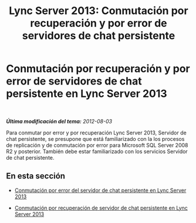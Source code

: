 ﻿---
title: 'Lync Server 2013: Conmutación por recuperación y por error de servidores de chat persistente'
TOCTitle: Conmutación por recuperación y por error de servidores de chat persistente
ms:assetid: bc9a791f-d15c-48c8-8682-1a8ad19d8c75
ms:mtpsurl: https://technet.microsoft.com/es-es/library/JJ205214(v=OCS.15)
ms:contentKeyID: 48276497
ms.date: 01/07/2017
mtps_version: v=OCS.15
ms.translationtype: HT
---

# Conmutación por recuperación y por error de servidores de chat persistente en Lync Server 2013

 

_**Última modificación del tema:** 2012-08-03_

Para conmutar por error y por recuperación Lync Server 2013, Servidor de chat persistente, se presupone que está familiarizado con la los procesos de replicación y de conmutación por error para Microsoft SQL Server 2008 R2 y posterior. También debe estar familiarizado con los servicios Servidor de chat persistente.

## En esta sección

  - [Conmutación por error del servidor de chat persistente en Lync Server 2013](lync-server-2013-failing-over-persistent-chat-server.md)

  - [Conmutación por recuperación de servidor de chat persistente en Lync Server 2013](lync-server-2013-failing-back-persistent-chat-server.md)

